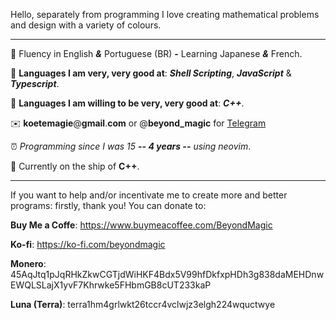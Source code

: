 Hello, separately from programming I love creating mathematical problems and design with a variety of colours.

___

📖 Fluency in English ***&*** Portuguese (BR) **-** Learning Japanese ***&*** French.

💙 **Languages I am very, very good at**: ***Shell Scripting***, ***JavaScript*** & ***Typescript***.

🖤 **Languages I am willing to be very, very good at**: ***C++***.

✉️ **koetemagie**@**gmail**.**com** or @**beyond_magic** for [Telegram](https://telegram.org/)

⏰ *Programming since I was 15 **-- 4 years --** using neovim*.

🚢 Currently on the ship of **C++**.

___

If you want to help and/or incentivate me to create more and better programs: firstly, thank you! You can donate to:

**Buy Me a Coffe**: https://www.buymeacoffee.com/BeyondMagic

**Ko-fi**: https://ko-fi.com/beyondmagic

**Monero**: 45AqJtq1pJqRHkZkwCGTjdWiHKF4Bdx5V99hfDkfxpHDh3g838daMEHDnwEWQLSLajX1yvF7Khrwke5FHbmGB8cUT233kaP

**Luna (Terra)**: terra1hm4grlwkt26tccr4vclwjz3elgh224wquctwye
